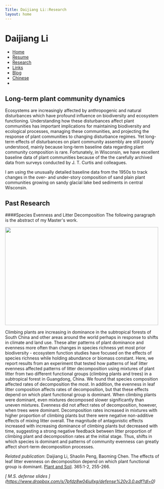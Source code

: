```yaml
---
Title: Daijiang Li::Research
layout: home
---
```


<h1 class="sitename">Daijiang Li</h1>
  <ul class="nav pills">
  <li><a href="/"><i class="fa fa-home fa-fw"></i> Home</a></li>
  <li><a href="resume.html" title="Curriculumn Vitae"><i class="fa fa-book fa-fw"></i> Resume</a></li>
  <li class="active"><a href="research.html" title="Research"><i class="fa fa-flask fa-fw"></i> Research</a></li>
  <li><a href="links.html" title="Useful links"><i class="fa fa-suitcase fa-fw"></i> Links</a></li>
  <li><a href="/en/"><i class="fa fa-sitemap fa-fw"></i> Blog</a></li>
  <li><a href="/cn/"><i class="fa fa-sitemap fa-fw"></i> Chinese</a></li>
  <li><a href="README.html"><i class="fa fa-info-circle fa-fw"></i> </a></li>
</ul>


## Long-term plant community dynamics
Ecosystems are increasingly affected by anthropogenic and natural disturbances which have profound influence on biodiversity and ecosystem functioning. Understanding how these disturbances affect plant communities has important implications for maintaining biodiversity and ecological processes, managing these communities, and projecting the response of plant communities to changing disturbance regimes. Yet long-term effects of disturbances on plant community assembly are still poorly understood, mainly because long-term baseline data regarding plant community composition is rare. Fortunately, in Wisconsin, we have excellent baseline data of plant communities because of the the carefully archived data from surveys conducted by J. T. Curtis and colleagues. 

I am using the unusually detailed baseline data from the 1950s to track changes in the over- and under-story composition of sand plain plant communities growing on sandy glacial lake bed sediments in central Wisconsin. 

## Past Research
####Species Evenness and Litter Decomposition
The following paragraph is the abstract of my Master's work.

<a href="http://www.flickr.com/photos/96722728@N04/11571895955/"><img src="http://farm4.staticflickr.com/3790/11571895955_8551714361.jpg" width="500" height="320" align="middle"></a>

  Climbing plants are increasing in dominance in the subtropical forests of South China and other areas around the world perhaps in response to shifts in climate and land use. These alter patterns of plant dominance and evenness more often than changes in species richness yet most prior biodiversity - ecosystem function studies have focused on the effects of species richness while holding abundance or biomass constant. Here, we report results from an experiment that tested how patterns of leaf litter evenness affected patterns of litter decomposition using mixtures of plant litter from two different functional groups (climbing plants and trees) in a subtropical forest in Guangdong, China. We found that species composition affected rates of decomposition the most. In addition, the evenness in leaf litter composition affects rates of decomposition, but that these effects depend on which plant functional group is dominant. When climbing plants were dominant, even mixtures decomposed slower  significantly than uneven mixtures. Evenness did not affect rates of decomposition, however, when trees were dominant. Decomposition rates increased in mixtures with higher proportion of climbing plants but there were negative non-additive effects of mixing litter overall. The magnitude of antagonistic effects increased with increasing dominance of climbing plants but decreased with time, suggesting a strong negative feedback between litter proportion of climbing plant and decomposition rates at the initial stage. Thus, shifts in which species is dominant and patterns of community evenness can greatly affect short-term decomposition processes.</p>

  *Related publication*: Daijiang Li, Shaolin Peng, Baoming Chen. The effects of leaf litter evenness on decomposition depend on which plant functional group is dominant. <u>Plant and Soil</u>. 365:1-2, 255-266. </p>
  *[ M.S. defense slides ] (https://www.dropbox.com/s/7pfdz8w04iullxg/defense%20v3.0.pdf?dl=0)*


